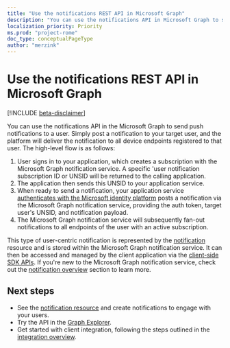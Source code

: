 ```yaml
---
title: "Use the notifications REST API in Microsoft Graph"
description: "You can use the notifications API in Microsoft Graph to send push notifications to a user. Simply target a user account to send a notification to, and the platform will deliver the notification to all device endpoints. Notifications API requests are performed on behalf of a user via delegated permissions and the [notification permission]( /graph/permissions_reference), which can be used with either Microsoft accounts or work or school accounts."
localization_priority: Priority
ms.prod: "project-rome"
doc_type: conceptualPageType
author: "merzink"
---
```


# Use the notifications REST API in Microsoft Graph

[!INCLUDE [beta-disclaimer](../../includes/beta-disclaimer.md)]

You can use the notifications API in the Microsoft Graph to send push notifications to a user. Simply post a notification to your target user, and the platform will deliver the notification to all device endpoints registered to that user. The high-level flow is as follows:

1. User signs in to your application, which creates a subscription with the Microsoft Graph notification service. A specific 'user notification subscription ID or UNSID will be returned to the calling application.
2. The application then sends this UNSID to your application service.
3. When ready to send a notification, your application service [authenticates with the Microsoft identity platform](/azure/active-directory/develop/v1-oauth2-client-creds-grant-flow) posts a notification via the Microsoft Graph notification service, providing the auth token, target user's UNSID, and notification payload.
4. The Microsoft Graph notification service will subsequently fan-out notifications to all endpoints of the user with an active subscription.  

This type of user-centric notification is represented by the [notification](../resources/projectrome-notification.md) resource and is stored within the Microsoft Graph notification service. It can then be accessed and managed by the client application via the [client-side SDK APIs](https://aka.ms/GNSDK). If you're new to the Microsoft Graph notification service, check out the [notification overview](https://docs.microsoft.com/en-us/graph/notifications-concept-overview) section to learn more.    


## Next steps
- See the [notification resource](../resources/projectrome-notification.md) and create notifications to engage with your users. 
- Try the API in the [Graph Explorer](https://developer.microsoft.com/graph/graph-explorer).
- Get started with client integration, following the steps outlined in the [integration overview](/graph/notifications-integration-e2e-overview).
